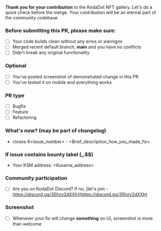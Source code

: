 **Thank you for your contribution** to the KodaDot NFT gallery.
Let's do a quick check before the merge. 
Your contribution will be an eternal part of the community codebase

### Before submitting this PR, please make sure:
- [ ] Your code builds clean without any erros or warnigns
- [ ] Merged recent default branch, **main** and you have no conflicts
- [ ] Didn't break any original functionality 

### Optional
- [ ] You've posted screenshot of demonstrated change in this PR
- [ ] You've tested it on mobile and everything works

### PR type
- [ ] Bugfix
- [ ] Feature
- [ ] Refactoring

### What's new? (may be part of changelog)
- closes #<issue_number> - <Brief_description_how_you_made_fix>

### If issue contains bounty label ($,$$,$$$)
- Your KSM address: <Kusama_address> 

### Community participation
- [ ] Are you on KodaDot Discord? If no, [let's join - https://discord.gg/35hzy2dXXh](https://discord.gg/35hzy2dXXh)

### Screenshot
- [ ] Whenever your fix will change **something** on UI, screenshot is more than welcome
